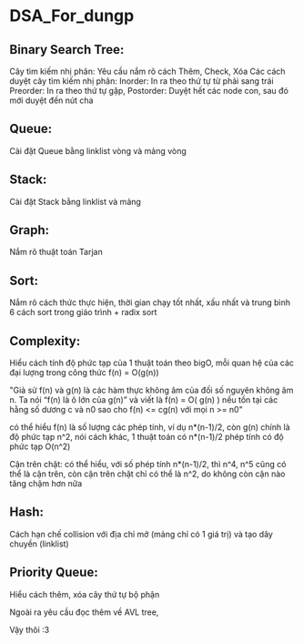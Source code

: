 # DSA_For_dungp

## Binary Search Tree: 
  Cây tìm kiếm nhị phân: Yêu cầu nắm rõ cách Thêm, Check, Xóa
  Các cách duyệt cây tìm kiếm nhị phân: 
  Inorder: In ra theo thứ tự từ phải sang trái 
  Preorder: In ra theo thứ tự gặp, 
  Postorder: Duyệt hết các node con, sau đó mới duyệt đến nút cha
  
## Queue:
  Cài đặt Queue bằng linklist vòng và mảng vòng
  
## Stack:
  Cài đặt Stack bằng linklist và mảng 
  
## Graph:
  Nắm rõ thuật toán Tarjan
  
## Sort:
  Nắm rõ cách thức thực hiện, thời gian chạy tốt nhất, xấu nhất và trung bình
  6 cách sort trong giáo trình + radix sort 
  
## Complexity:
  Hiểu cách tính độ phức tạp của 1 thuật toán theo bigO, mỗi quan hệ của các đại lượng trong công thức f(n) = O(g(n))
  
  "Giả sử f(n) và g(n) là các hàm thực không âm của đối số
nguyên không âm n. Ta nói “f(n) là ô lớn của g(n)” và viết là
f(n) = O( g(n) )
nếu tồn tại các hằng số dương c và n0 sao cho f(n) <= cg(n) với mọi n >= n0"

có thể hiểu f(n) là số lượng các phép tính, ví dụ n*(n-1)/2, còn g(n) chính là độ phức tạp n^2, nói cách khác, 1 thuật toán có n*(n-1)/2 phép tính có độ phức tạp O(n^2)

Cận trên chặt: có thể hiểu, với số phép tính n*(n-1)/2, thì n^4, n^5 cũng có thể là cận trên, còn cận trên chặt chỉ có thể là n^2, do không còn cận nào tăng chậm hơn nữa
  
## Hash:
  Cách hạn chế collision với địa chỉ mở (mảng chỉ có 1 giá trị) và tạo dây chuyền (linklist)
  
## Priority Queue:
  Hiểu cách thêm, xóa cây thứ tự bộ phận
  
Ngoài ra yêu cầu đọc thêm về AVL tree, 

Vậy thôi :3
